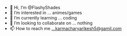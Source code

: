 - 👋 Hi, I’m @FlashyShades
- 👀 I’m interested in ... animes/games
- 🌱 I’m currently learning ... coding
- 💞️ I’m looking to collaborate on ... nothing
- 📫 How to reach me ...karmacharyarikesh5@gamil.com

<!---
FlashyShades/FlashyShades is a ✨ special ✨ repository because its `README.md` (this file) appears on your GitHub profile.
You can click the Preview link to take a look at your changes.
--->
